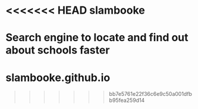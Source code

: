 <<<<<<< HEAD
slambooke
=========

Search engine to locate and find out about schools faster
=======
slambooke.github.io
===================
>>>>>>> bb7e5761e22f36c6e9c50a001dfbb95fea259d14

